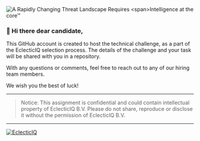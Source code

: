 <img src="https://www.eclecticiq.com/hubfs/_cms/home/hero-banner.svg" alt="A Rapidly Changing Threat Landscape Requires <span>Intelligence at the core™">

### 👋 Hi there dear candidate,

This GitHub account is created to host the technical challenge, as a part of the EclecticIQ selection process. The details of the challenge and your task will be shared with you in a repository.

With any questions or comments, feel free to reach out to any of our hiring team members.

We wish you the best of luck!

---
> Notice: This assignment is confidential and could contain intellectual property of EclecticIQ B.V. Please do not share, reproduce or disclose it without the permission of EclecticIQ B.V.

---

<a href="https://www.eclecticiq.com" class="flex-none bg-panel">
        <img class="h-10 xs:h-12 sm:h-15 bg-white" src="https://www.eclecticiq.com/hubfs/raw_assets/public/eclecticiq/assets/svg/logo.svg" alt="EclecticIQ">
    </a>
